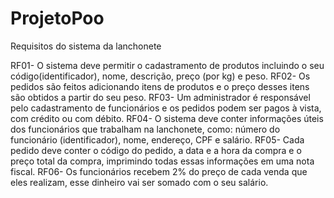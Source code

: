 # ProjetoPoo


Requisitos do sistema da lanchonete

RF01- O sistema deve permitir o cadastramento de produtos incluindo o seu código(identificador), nome, descrição, preço (por kg) e peso. 
RF02- Os pedidos são feitos adicionando itens de produtos e o preço desses itens são obtidos a partir do seu peso.
RF03- Um administrador é responsável pelo cadastramento de funcionários e os pedidos podem ser pagos à vista, com crédito ou com débito.
RF04- O sistema deve conter informações úteis dos funcionários que trabalham na lanchonete, como: número do funcionário (identificador), nome, endereço, CPF e salário.
RF05- Cada pedido deve conter o código do pedido, a data e a hora da compra e o preço total da compra, imprimindo todas essas informações em uma nota fiscal.
RF06- Os funcionários recebem 2% do preço de cada venda que eles realizam, esse dinheiro vai ser somado com o seu salário.
